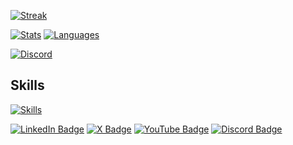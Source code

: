[![Streak](https://streak-stats.demolab.com?user=kushdhingra&theme=catppuccin-mocha&hide_border=true)](https://github.com/kushdhingra)

[![Stats](https://github-readme-stats.vercel.app/api?username=kushdhingra&theme=catppuccin_mocha&show_icons=true&hide_border=true)](https://github.com/kushdhingra)
[![Languages](https://github-readme-stats.vercel.app/api/top-langs/?username=kushdhingra&theme=catppuccin_mocha&show_icons=true&layout=compact&hide_border=true)](https://github.com/kushdhingra)

[![Discord](https://lanyard.cnrad.dev/api/1035869217796403220?bg=1e1e2e&borderRadius=20px&theme=dark&showDisplayName=false&hideTimestamp=false)](https://discord.com/users/1035869217796403220)

## Skills
[![Skills](https://skillicons.dev/icons?i=python,flask,selenium,html,css,javascript,ts,bash,react,nodejs,express,nextjs,git,github,postgresql,sqlite,figma,vscode,pycharm,vite,bootstrap,tailwind,npm,firebase,godot&theme=light&perline=5)](https://github.com/kushdhingra)

[![LinkedIn Badge](https://img.shields.io/badge/LinkedIn-0077B5?style=for-the-badge&logo=linkedin&logoColor=white)](https://www.linkedin.com/in/kush-dhingra-)
[![X Badge](https://img.shields.io/badge/X-000000?style=for-the-badge&logo=x&logoColor=white)](https://x.com/kushdhingra)
[![YouTube Badge](https://img.shields.io/badge/Youtube-F61C0D?style=for-the-badge&logo=youtube&logoColor=white)](https://www.youtube.com/@kushdhingra)
[![Discord Badge](https://img.shields.io/badge/Discord-5865F2?style=for-the-badge&logo=discord&logoColor=white)](https://discord.com/users/1035869217796403220)

